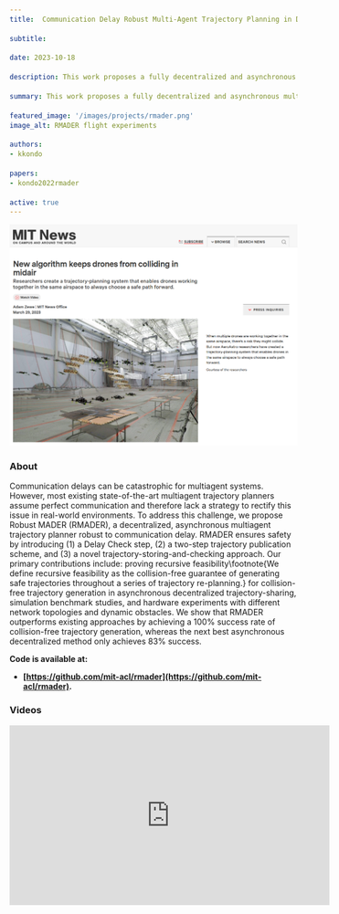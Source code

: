 ```yaml
---
title:  Communication Delay Robust Multi-Agent Trajectory Planning in Dynamic Environments

subtitle:

date: 2023-10-18

description: This work proposes a fully decentralized and asynchronous multiagent trajectory planner that is robust to communication delays for UAVs.

summary: This work proposes a fully decentralized and asynchronous multiagent trajectory planner that is robust to communication delays for UAVs.

featured_image: '/images/projects/rmader.png'
image_alt: RMADER flight experiments

authors:
- kkondo

papers:
- kondo2022rmader

active: true
---
```

<img src="/images/projects/rmader-mit-news.png" width="850"/>

### About

Communication delays can be catastrophic for multiagent systems. However, most existing state-of-the-art multiagent trajectory planners assume perfect communication and therefore lack a strategy to rectify this issue in real-world environments.
To address this challenge, we propose Robust MADER (RMADER), a decentralized, asynchronous multiagent trajectory planner robust to communication delay. 
RMADER ensures safety by introducing (1) a Delay Check step, (2) a two-step trajectory publication scheme, and (3) a novel trajectory-storing-and-checking approach.
Our primary contributions include: proving recursive feasibility\footnote{We define recursive feasibility as the collision-free guarantee of generating safe trajectories throughout a series of trajectory re-planning.} for collision-free trajectory generation in asynchronous decentralized trajectory-sharing, simulation benchmark studies, and hardware experiments with different network topologies and dynamic obstacles.
We show that RMADER outperforms existing approaches by achieving a 100\% success rate of collision-free trajectory generation, whereas the next best asynchronous decentralized method only achieves 83\% success.

**Code is available at:**
* **[https://github.com/mit-acl/rmader](https://github.com/mit-acl/rmader).**

### Videos
<iframe width="560" height="315" src="https://www.youtube.com/embed/i1d8di2Nrbs?si=fSPukXPPecZUvtdK" title="YouTube video player" frameborder="0" allow="accelerometer; autoplay; clipboard-write; encrypted-media; gyroscope; picture-in-picture; web-share" allowfullscreen></iframe>
